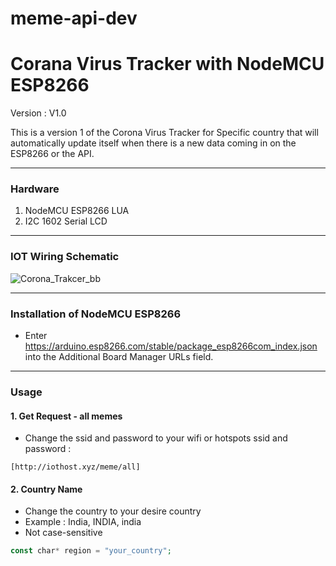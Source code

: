 # meme-api-dev
# Corana Virus Tracker with NodeMCU ESP8266
Version : V1.0

This is a version 1 of the Corona Virus Tracker for Specific country that will automatically update itself when there is a new data coming in on the ESP8266 or the API.

---

### Hardware
1. NodeMCU ESP8266 LUA
2. I2C 1602 Serial LCD

---

### IOT Wiring Schematic
![Corona_Trakcer_bb](https://user-images.githubusercontent.com/64577470/80731533-a4100280-8b3d-11ea-8dec-6d1685abd0cc.png)


---

### Installation of NodeMCU ESP8266

* Enter https://arduino.esp8266.com/stable/package_esp8266com_index.json into the Additional Board Manager URLs field.

---

### Usage
#### 1. Get Request - all memes

* Change the ssid and password to your wifi or hotspots ssid and password :
```
[http://iothost.xyz/meme/all]                                           
```

#### 2. Country Name
* Change the country to your desire country
* Example : India, INDIA, india
* Not case-sensitive



```php
const char* region = "your_country";                                             
```
